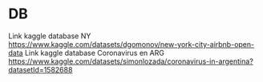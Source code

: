 # DB
Link kaggle database NY https://www.kaggle.com/datasets/dgomonov/new-york-city-airbnb-open-data
Link kaggle database Coronavirus en ARG https://www.kaggle.com/datasets/simonlozada/coronavirus-in-argentina?datasetId=1582688
